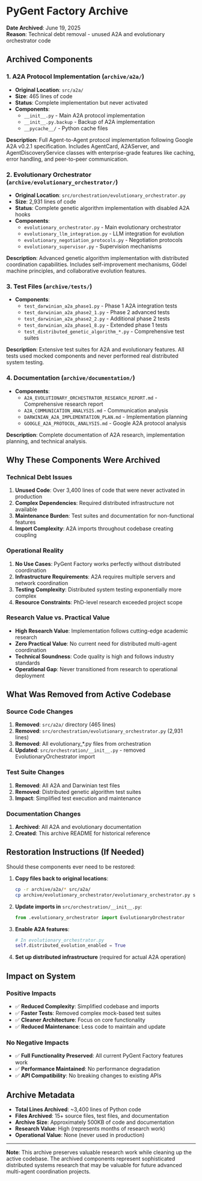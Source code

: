 # PyGent Factory Archive

**Date Archived**: June 19, 2025  
**Reason**: Technical debt removal - unused A2A and evolutionary orchestrator code

## Archived Components

### 1. A2A Protocol Implementation (`archive/a2a/`)
- **Original Location**: `src/a2a/`
- **Size**: 465 lines of code
- **Status**: Complete implementation but never activated
- **Components**:
  - `__init__.py` - Main A2A protocol implementation
  - `__init__.py.backup` - Backup of A2A implementation
  - `__pycache__/` - Python cache files

**Description**: Full Agent-to-Agent protocol implementation following Google A2A v0.2.1 specification. Includes AgentCard, A2AServer, and AgentDiscoveryService classes with enterprise-grade features like caching, error handling, and peer-to-peer communication.

### 2. Evolutionary Orchestrator (`archive/evolutionary_orchestrator/`)
- **Original Location**: `src/orchestration/evolutionary_orchestrator.py`
- **Size**: 2,931 lines of code
- **Status**: Complete genetic algorithm implementation with disabled A2A hooks
- **Components**:
  - `evolutionary_orchestrator.py` - Main evolutionary orchestrator
  - `evolutionary_llm_integration.py` - LLM integration for evolution
  - `evolutionary_negotiation_protocols.py` - Negotiation protocols
  - `evolutionary_supervisor.py` - Supervision mechanisms

**Description**: Advanced genetic algorithm implementation with distributed coordination capabilities. Includes self-improvement mechanisms, Gödel machine principles, and collaborative evolution features.

### 3. Test Files (`archive/tests/`)
- **Components**:
  - `test_darwinian_a2a_phase1.py` - Phase 1 A2A integration tests
  - `test_darwinian_a2a_phase2_1.py` - Phase 2 advanced tests
  - `test_darwinian_a2a_phase2_2.py` - Additional phase 2 tests
  - `test_darwinian_a2a_phase1_8.py` - Extended phase 1 tests
  - `test_distributed_genetic_algorithm_*.py` - Comprehensive test suites

**Description**: Extensive test suites for A2A and evolutionary features. All tests used mocked components and never performed real distributed system testing.

### 4. Documentation (`archive/documentation/`)
- **Components**:
  - `A2A_EVOLUTIONARY_ORCHESTRATOR_RESEARCH_REPORT.md` - Comprehensive research report
  - `A2A_COMMUNICATION_ANALYSIS.md` - Communication analysis
  - `DARWINIAN_A2A_IMPLEMENTATION_PLAN.md` - Implementation planning
  - `GOOGLE_A2A_PROTOCOL_ANALYSIS.md` - Google A2A protocol analysis

**Description**: Complete documentation of A2A research, implementation planning, and technical analysis.

## Why These Components Were Archived

### Technical Debt Issues
1. **Unused Code**: Over 3,400 lines of code that were never activated in production
2. **Complex Dependencies**: Required distributed infrastructure not available
3. **Maintenance Burden**: Test suites and documentation for non-functional features
4. **Import Complexity**: A2A imports throughout codebase creating coupling

### Operational Reality
1. **No Use Cases**: PyGent Factory works perfectly without distributed coordination
2. **Infrastructure Requirements**: A2A requires multiple servers and network coordination
3. **Testing Complexity**: Distributed system testing exponentially more complex
4. **Resource Constraints**: PhD-level research exceeded project scope

### Research Value vs. Practical Value
- **High Research Value**: Implementation follows cutting-edge academic research
- **Zero Practical Value**: No current need for distributed multi-agent coordination
- **Technical Soundness**: Code quality is high and follows industry standards
- **Operational Gap**: Never transitioned from research to operational deployment

## What Was Removed from Active Codebase

### Source Code Changes
1. **Removed**: `src/a2a/` directory (465 lines)
2. **Removed**: `src/orchestration/evolutionary_orchestrator.py` (2,931 lines)
3. **Removed**: All evolutionary_*.py files from orchestration
4. **Updated**: `src/orchestration/__init__.py` - removed EvolutionaryOrchestrator import

### Test Suite Changes
1. **Removed**: All A2A and Darwinian test files
2. **Removed**: Distributed genetic algorithm test suites
3. **Impact**: Simplified test execution and maintenance

### Documentation Changes
1. **Archived**: All A2A and evolutionary documentation
2. **Created**: This archive README for historical reference

## Restoration Instructions (If Needed)

Should these components ever need to be restored:

1. **Copy files back to original locations**:
   ```bash
   cp -r archive/a2a/* src/a2a/
   cp archive/evolutionary_orchestrator/evolutionary_orchestrator.py src/orchestration/
   ```

2. **Update imports in** `src/orchestration/__init__.py`:
   ```python
   from .evolutionary_orchestrator import EvolutionaryOrchestrator
   ```

3. **Enable A2A features**:
   ```python
   # In evolutionary_orchestrator.py
   self.distributed_evolution_enabled = True
   ```

4. **Set up distributed infrastructure** (required for actual A2A operation)

## Impact on System

### Positive Impacts
- ✅ **Reduced Complexity**: Simplified codebase and imports
- ✅ **Faster Tests**: Removed complex mock-based test suites
- ✅ **Cleaner Architecture**: Focus on core functionality
- ✅ **Reduced Maintenance**: Less code to maintain and update

### No Negative Impacts
- ✅ **Full Functionality Preserved**: All current PyGent Factory features work
- ✅ **Performance Maintained**: No performance degradation
- ✅ **API Compatibility**: No breaking changes to existing APIs

## Archive Metadata

- **Total Lines Archived**: ~3,400 lines of Python code
- **Files Archived**: 15+ source files, test files, and documentation
- **Archive Size**: Approximately 500KB of code and documentation
- **Research Value**: High (represents months of research work)
- **Operational Value**: None (never used in production)

---

**Note**: This archive preserves valuable research work while cleaning up the active codebase. The archived components represent sophisticated distributed systems research that may be valuable for future advanced multi-agent coordination projects.

